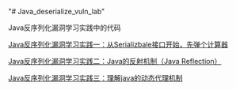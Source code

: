 "# Java_deserialize_vuln_lab" 

Java反序列化漏洞学习实践中的代码

[Java反序列化漏洞学习实践一：从Serializbale接口开始，先弹个计算器](http://code2sec.com/javafan-xu-lie-hua-lou-dong-xue-xi-shi-jian-yi-cong-serializbalejie-kou-kai-shi-xian-dan-ge-ji-suan-qi.html)

[Java反序列化漏洞学习实践二：Java的反射机制（Java Reflection）](http://code2sec.com/javafan-xu-lie-hua-lou-dong-xue-xi-shi-jian-er-javade-fan-she-ji-zhi-java-reflection.html)

[Java反序列化漏洞学习实践三：理解java的动态代理机制](http://code2sec.com/javafan-xu-lie-hua-lou-dong-xue-xi-shi-jian-san-li-jie-javade-dong-tai-dai-li-ji-zhi.html)

